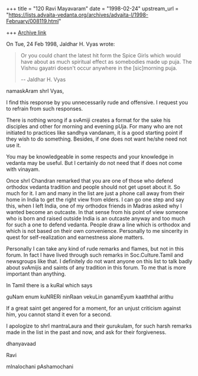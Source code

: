 +++
title = "120 Ravi Mayavaram"
date = "1998-02-24"
upstream_url = "https://lists.advaita-vedanta.org/archives/advaita-l/1998-February/008119.html"

+++
[Archive link](https://lists.advaita-vedanta.org/archives/advaita-l/1998-February/008119.html)

On Tue, 24 Feb 1998, Jaldhar H. Vyas wrote:

>
> Or you could chant the latest hit form the Spice Girls which would have
> about as much spiritual effect as somebodies made up puja.  The Vishnu
> gayatri doesn't occur anywhere in the [sic]morning puja.
>
> --
> Jaldhar H. Vyas <jaldhar at braincells.com>
>

namaskAram shrI Vyas,

I find this response by  you  unnecessarily rude and offensive.
I request you to refrain from such responses.

There is nothing wrong if a svAmiji creates a format for the sake his
disciples and other for morning and evening pUja. For many who are not
initiated to practices like sandhya vandanam, it is a good starting
point if they wish to do something. Besides, if one does not want
he/she need not use it.

You may be knowledgeable in some respects and your knowledge in
vedanta may be useful. But I certainly do not need that if does not
come with vinayam.

Once shrI Chandran remarked that you are one of
those who defend orthodox  vedanta tradition and people should not
get upset about it. So much for it. I am and many in the list are just
a phone call away from their home in India to get the right view from
elders.  I can go one step and say this, when I left India, one of my
orthodox friends in Madras asked why I wanted become an outcaste. In
that sense from his point of view someone who is born and raised
outside India is an outcaste anyway and too much for such a one to
defend vedanta. People draw a line which is orthodox and which is not
based on their own convenience. Personally to me sincerity in quest
for self-realization and earnestness alone matters.

Personally I can take any kind of rude remarks and flames, but not in
this forum. In fact I have lived through such remarks in
Soc.Culture.Tamil and newsgroups like that. I definitely do not want
anyone on this list to talk badly about  svAmijis and saints of any
tradition in this forum. To me that is more important than
anything.

In Tamil there is a  kuRal which says

guNam enum kuNRERi ninRaan vekuLin
ganamEyum kaaththal arithu

If a great saint get angered for a moment, for an unjust criticism
against him, you cannot stand it even for a second.


I apologize to shrI mantraLaura and their gurukulam, for such harsh
remarks made in the list in the past and now,  and ask for their
forgiveness.


dhanyavaad

Ravi

mInalochani pAshamochani

